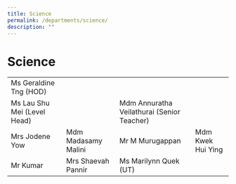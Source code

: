 ```yaml
---
title: Science
permalink: /departments/science/
description: ""
---
```

# **Science**

|  	|  	|  	|  	|
|---	|---	|---	|---	|
| Ms Geraldine Tng (HOD) 	|  	|  	|  	|
| Ms Lau Shu Mei (Level Head) 	|  	| Mdm Annuratha Veilathurai (Senior Teacher) 	|  	|
| Mrs Jodene Yow 	| Mdm Madasamy Malini 	| Mr M Murugappan 	| Mdm Kwek Hui Ying 	|
| Mr Kumar 	| Mrs Shaevah Pannir 	| Ms Marilynn Quek (UT) 	|  	|